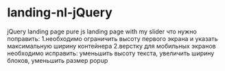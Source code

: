 # landing-nl-jQuery
jQuery landing page
pure js landing page with my slider
что нужно поправить:
1.необходимо ограничить высоту первого экрана и указать максимальную ширину контейнера
2.верстку для мобильных экранов необходимо исправить: уменьшить высоту текста, увеличить ширину блоков, уменьшить размер popup

